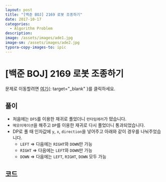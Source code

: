 ```yaml
---
layout: post
title: "[백준 BOJ] 2169 로봇 조종하기"
date: 2017-10-17
categories:
  - Algorithm Problem
description: 
image: /assets/images/ade1.jpg
image-sm: /assets/images/ade2.jpg
typora-copy-images-to: ipic
---
```


# [백준 BOJ] 2169 로봇 조종하기

문제로 이동할려면 [여기](https://www.acmicpc.net/problem/2169){: target="_blank" }를 클릭하세요.

## 풀이

- 처음에는 `DFS`를 이용한 재귀로 풀었더니 `런타임에러`가 떴습니다.
- `메모이제이션`을 해주고 `DP`를 이용한 재귀로 다시 풀었더니 통과되었습니다.
- DP로 풀 때 인자값에 `y`, `x`, `direction`을 넣어주고 아래와 같이 경우를 나눠주었습니다.
  - `LEFT` => 다음에는 `RIGHT`와 `DOWN`만 가능
  - `RIGHT` => 다음에는 `LEFT`와 `DOWN`만 가능
  - `DOWN` => 다음에는 `LEFT`,  `RIGHT`, `DOWN` 모두 가능


## 코드  


<script src="https://gist.github.com/jiwondh/7491266e90619c85dc9b61268ea7914f.js"></script>









